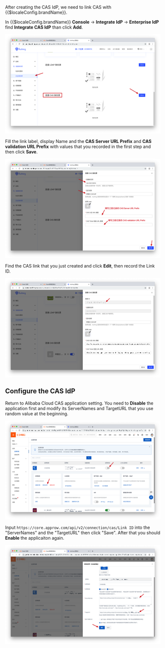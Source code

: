 <IntegrationDetailCard :title="`Configure CAS IdP in {{$localeConfig.brandName}}`">

After creating the CAS IdP, we need to link CAS with {{$localeConfig.brandName}}.


In {{$localeConfig.brandName}} **Console** -> **Integrate IdP** -> **Enterprise IdP** find **Integrate CAS IdP** than click **Add**.

![](./images/cas-1.png)

Fill the link label, display Name and the **CAS Server URL Prefix** and **CAS validation URL Prefix** with values that you recorded in the first step and then click **Save**.

![](./images/cas-2.png)

Find the CAS link that you just created and click **Edit**, then record the Link ID.

![](./images/cas-3.png)

## Configure the CAS IdP

Return to Alibaba Cloud CAS application setting. You need to **Disable** the application first and modify its ServerNames and TargetURL that you use random value at the beginning.

![](./images/cas-4.png)

Input `https://core.approw.com/api/v2/connection/cas/Link ID` into the "ServerNames" and the "TargetURL" then click "Save". After that you should **Enable** the applicaiton again. 

![](./images/cas-5.png)


</IntegrationDetailCard>
